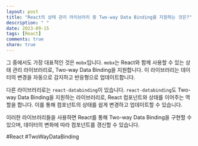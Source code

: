```yaml
---
layout: post
title: "React의 상태 관리 라이브러리 중 Two-way Data Binding을 지원하는 것은?"
description: " "
date: 2023-09-15
tags: [React]
comments: true
share: true
---
```


그 중에서도 가장 대표적인 것은 `mobx`입니다. `mobx`는 React와 함께 사용할 수 있는 상태 관리 라이브러리로, Two-way Data Binding을 지원합니다. 이 라이브러리는 데이터의 변경을 자동으로 감지하고 반응형으로 업데이트합니다.

다른 라이브러리로는 `react-databinding`이 있습니다. `react-databinding`도 Two-way Data Binding을 지원하는 라이브러리로, React 컴포넌트와 상태를 이어주는 역할을 합니다. 이를 통해 컴포넌트의 상태를 쉽게 변경하고 업데이트할 수 있습니다.

이러한 라이브러리들을 사용하면 React를 통해 Two-way Data Binding을 구현할 수 있으며, 데이터의 변화에 따라 컴포넌트를 갱신할 수 있습니다. 

#React #TwoWayDataBinding